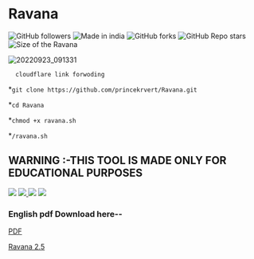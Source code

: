 # Ravana

![GitHub followers](https://img.shields.io/github/followers/princekrvert?color=%23ff00ff&logoColor=%2300FF00&style=for-the-badge)
![Made in india](https://img.shields.io/badge/MADE%20IN%20-INDIA-green?style=for-the-badge&logo=appveyor)
![GitHub forks](https://img.shields.io/github/forks/princekrvert/Ravana?style=for-the-badge)
![GitHub Repo stars](https://img.shields.io/github/stars/princekrvert/Ravana?color=%23bb&label=Ravana_Star&style=for-the-badge)
![Size of the Ravana](https://img.shields.io/github/languages/code-size/princekrvert/Ravana?color=%2300ff&label=Ravana&style=for-the-badge)

 ![20220923_091331](https://user-images.githubusercontent.com/56459297/191888843-62b199ec-6c1e-4b7d-b268-41b244d5bcee.png)

```
  cloudflare link forwoding 
```
 
*`git clone https://github.com/princekrvert/Ravana.git`
 
 
*`cd Ravana`
 
 *`chmod +x ravana.sh`
 
*`/ravana.sh`
 
## WARNING :-THIS TOOL IS MADE ONLY FOR EDUCATIONAL PURPOSES

 <a href="https://www.instagram.com/princekrvert/"> <img src="https://img.shields.io/badge/Instagram-E4405F?style=for-the-badge&logo=instagram&logoColor=white"></a>
<a href="https://m.twitter.com/princekrvert" > <img src="https://img.shields.io/badge/Twitter-1DA1F2?style=for-the-badge&logo=twitter&logoColor=white"> </a>
<a href="https://www.youtube.com/channel/UCiplAqC9AwtGGxXU3WQy8pw"><img src="https://img.shields.io/badge/YouTube-FF0000?style=for-the-badge&logo=youtube&logoColor=white"></a>
<a href="https://www.facebook.com/princekrvert" > <img src="https://img.shields.io/badge/Facebook-1877F2?style=for-the-badge&logo=facebook&logoColor=white" ></a>
### English pdf Download here--
[PDF](http://www.mediafire.com/file/rgoq0g9yjwytm42/Ravana.docx/file)

[Ravana 2.5](https://is.gd/ZfEPvA)

